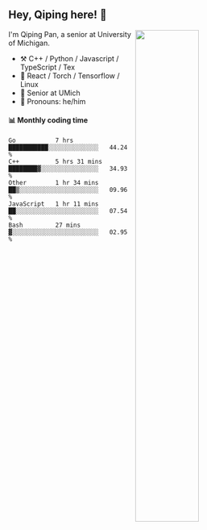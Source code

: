 

## Hey, Qiping here! :wave:

[<img align="right" width="50%" src="https://github-readme-stats.vercel.app/api?username=ppppqp&theme=dark&show_icons=true">](https://metrics.lecoq.io/ppppqp?template=classic)


I'm Qiping Pan, a senior at University of Michigan.

-   :hammer_and_pick: C++ / Python / Javascript / TypeScript / Tex
-   :pencil: React / Torch / Tensorflow / Linux 
-   :seedling: Senior at UMich
-   :man: Pronouns: he/him



#### :bar_chart: Monthly coding time

<!--START_SECTION:waka-->
```text
Go           7 hrs           ███████████░░░░░░░░░░░░░░   44.24 % 
C++          5 hrs 31 mins   ████████▓░░░░░░░░░░░░░░░░   34.93 % 
Other        1 hr 34 mins    ██▒░░░░░░░░░░░░░░░░░░░░░░   09.96 % 
JavaScript   1 hr 11 mins    ██░░░░░░░░░░░░░░░░░░░░░░░   07.54 % 
Bash         27 mins         ▓░░░░░░░░░░░░░░░░░░░░░░░░   02.95 % 
```
<!--END_SECTION:waka-->